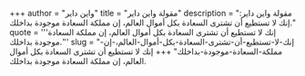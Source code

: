 +++
author = "واين داير"
title = "مقولة واين داير"
description = "مقولة واين داير: إنك لا تستطيع أن تشترى السعادة بكل أموال العالم، إن مملكة السعادة موجودة بداخلك."
quote = '''إنك لا تستطيع أن تشترى السعادة بكل أموال العالم، إن مملكة السعادة موجودة بداخلك.'''
slug = "إنك-لا-تستطيع-أن-تشترى-السعادة-بكل-أموال-العالم،-إن-مملكة-السعادة-موجودة-بداخلك"
+++
إنك لا تستطيع أن تشترى السعادة بكل أموال العالم، إن مملكة السعادة موجودة بداخلك.
